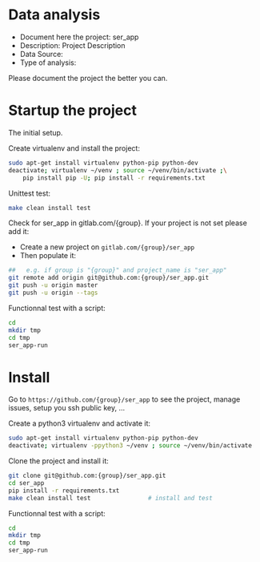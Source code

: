 # Data analysis
- Document here the project: ser_app
- Description: Project Description
- Data Source:
- Type of analysis:

Please document the project the better you can.

# Startup the project

The initial setup.

Create virtualenv and install the project:
```bash
sudo apt-get install virtualenv python-pip python-dev
deactivate; virtualenv ~/venv ; source ~/venv/bin/activate ;\
    pip install pip -U; pip install -r requirements.txt
```

Unittest test:
```bash
make clean install test
```

Check for ser_app in gitlab.com/{group}.
If your project is not set please add it:

- Create a new project on `gitlab.com/{group}/ser_app`
- Then populate it:

```bash
##   e.g. if group is "{group}" and project_name is "ser_app"
git remote add origin git@github.com:{group}/ser_app.git
git push -u origin master
git push -u origin --tags
```

Functionnal test with a script:

```bash
cd
mkdir tmp
cd tmp
ser_app-run
```

# Install

Go to `https://github.com/{group}/ser_app` to see the project, manage issues,
setup you ssh public key, ...

Create a python3 virtualenv and activate it:

```bash
sudo apt-get install virtualenv python-pip python-dev
deactivate; virtualenv -ppython3 ~/venv ; source ~/venv/bin/activate
```

Clone the project and install it:

```bash
git clone git@github.com:{group}/ser_app.git
cd ser_app
pip install -r requirements.txt
make clean install test                # install and test
```
Functionnal test with a script:

```bash
cd
mkdir tmp
cd tmp
ser_app-run
```
